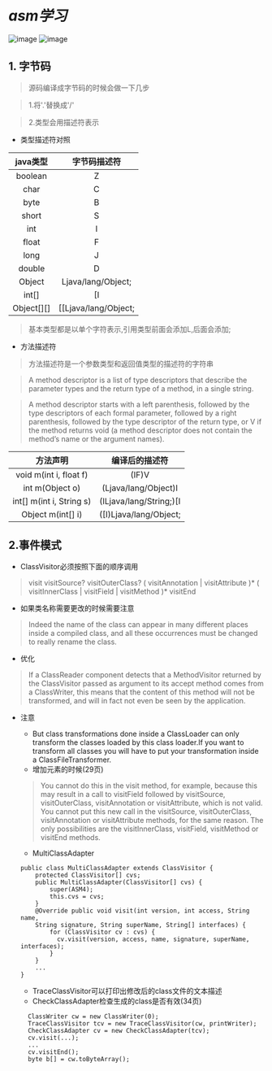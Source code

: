 # _asm学习_
![image](https://img.shields.io/badge/jdk-8+-brightgreen.svg)
![image](https://img.shields.io/badge/org.ow2.asm-7.0-brightgreen.svg)
## 1. 字节码

>源码编译成字节码的时候会做一下几步

>1.将'.'替换成'/'

>2.类型会用描述符表示

- 类型描述符对照

|java类型|字节码描述符|
|:------:|:------:|
|boolean|Z|
|char|C|
|byte|B|
|short|S|
|int|I|
|float|F|
|long|J|
|double|D|
|Object|Ljava/lang/Object;|
|int[]|[I|
|Object[][]|[[Ljava/lang/Object;|
> 基本类型都是以单个字符表示,引用类型前面会添加L,后面会添加;

- 方法描述符
>方法描述符是一个参数类型和返回值类型的描述符的字符串

>A method descriptor is a list of type descriptors that describe the parameter types and the return type of a method, in a single string.

>A method descriptor starts with a left parenthesis, followed by the type descriptors of each formal parameter, followed by a right parenthesis, followed by the type descriptor of the return type, or V if the method returns void (a method descriptor does not contain the method’s name or the argument names).
 
 |方法声明|编译后的描述符|
 |:---:|:---:|
 |void m(int i, float f)|(IF)V|
 |int m(Object o)|(Ljava/lang/Object)I|
 |int[] m(int i, String s)|(ILjava/lang/String;)[I|
 |Object m(int[] i)|([I)Ljava/lang/Object;|
 
## 2.事件模式

- ClassVisitor必须按照下面的顺序调用
>visit visitSource? visitOuterClass? ( visitAnnotation | visitAttribute )* ( visitInnerClass | visitField | visitMethod )* visitEnd

- 如果类名称需要更改的时候需要注意
>Indeed the name of the class can appear in  many different places inside a compiled class, and all these occurrences must be changed to really rename the class.

- 优化
>If a ClassReader component detects that a MethodVisitor returned by the ClassVisitor passed as argument to its accept method comes from a ClassWriter, this means that the content of this method will not be transformed, and will in fact not even be seen by the application.

- 注意

    - But class transformations done inside a ClassLoader can only transform the classes loaded by this class loader.If you want to transform all classes you will have to put your transformation inside a ClassFileTransformer.
    - 增加元素的时候(29页)
    >You cannot do
     this in the visit method, for example, because this may result in a call to
     visitField followed by visitSource, visitOuterClass, visitAnnotation
     or visitAttribute, which is not valid. You cannot put this new call in
     the visitSource, visitOuterClass, visitAnnotation or visitAttribute
     methods, for the same reason. The only possibilities are the visitInnerClass,
     visitField, visitMethod or visitEnd methods.
    - MultiClassAdapter
    ```
    public class MultiClassAdapter extends ClassVisitor {
        protected ClassVisitor[] cvs;
        public MultiClassAdapter(ClassVisitor[] cvs) {
            super(ASM4);
            this.cvs = cvs;
        }
        @Override public void visit(int version, int access, String name,
        String signature, String superName, String[] interfaces) {
            for (ClassVisitor cv : cvs) {
              cv.visit(version, access, name, signature, superName, interfaces);
            }
        }
        ...
    }
    ```
    - TraceClassVisitor可以打印出修改后的class文件的文本描述
    - CheckClassAdapter检查生成的class是否有效(34页)
    ```
      ClassWriter cw = new ClassWriter(0);
      TraceClassVisitor tcv = new TraceClassVisitor(cw, printWriter);
      CheckClassAdapter cv = new CheckClassAdapter(tcv);
      cv.visit(...);
      ...
      cv.visitEnd();
      byte b[] = cw.toByteArray();
    ```